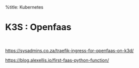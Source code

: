 %title: Kubernetes 


# K3S : Openfaas


<br>

https://sysadmins.co.za/traefik-ingress-for-openfaas-on-k3d/

https://blog.alexellis.io/first-faas-python-function/
